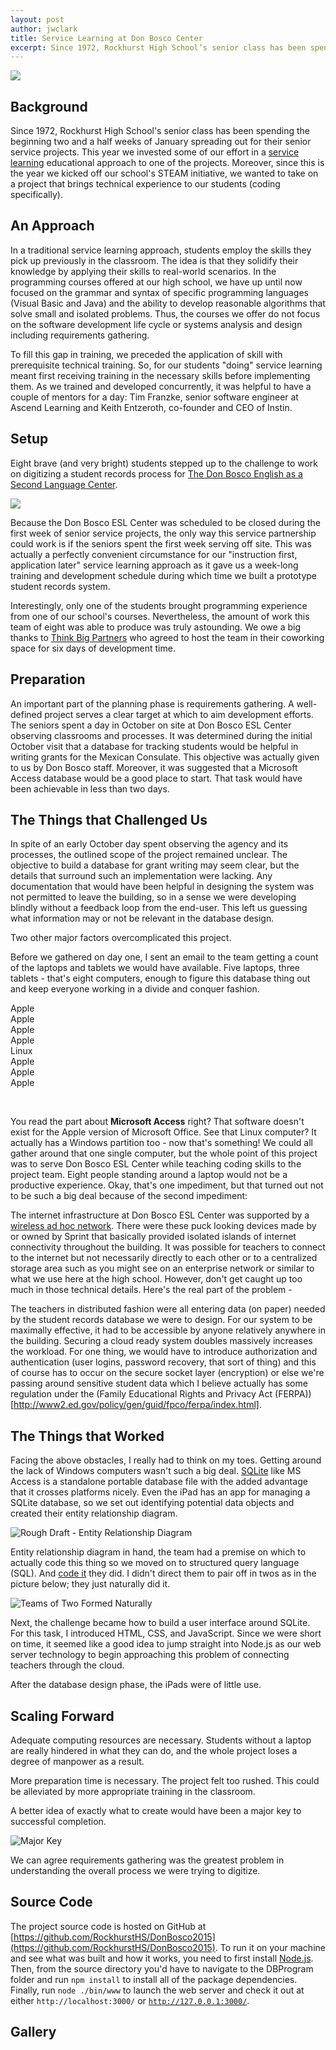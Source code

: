 ```yaml
---
layout: post
author: jwclark
title: Service Learning at Don Bosco Center
excerpt: Since 1972, Rockhurst High School’s senior class has been spending the beginning two and a half weeks of January spreading out for their senior service projects. This year we invested some of our effort in a service learning educational approach to one of the projects. Moreover, since this is the year we kicked off our school’s STEAM initiative, we wanted to take on a project that brings technical experience to our students (coding specifically).
---
```

<div class="flex-wrapper">
  <img src="/img/dbesl.jpg">
</div>

## Background

Since 1972, Rockhurst High School's senior class has been spending the beginning two and a half weeks of January spreading out for their senior service projects. This year we invested some of our effort in a [service learning](https://en.wikipedia.org/wiki/Service-learning) educational approach to one of the projects. Moreover, since this is the year we kicked off our school's STEAM initiative, we wanted to take on a project that brings technical experience to our students (coding specifically).

## An Approach

In a traditional service learning approach, students employ the skills they pick up previously in the classroom. The idea is that they solidify their knowledge by applying their skills to real-world scenarios. In the programming courses offered at our high school, we have up until now focused on the grammar and syntax of specific programming languages (Visual Basic and Java) and the ability to develop reasonable algorithms that solve small and isolated problems. Thus, the courses we offer do not focus on the software development life cycle or systems analysis and design including requirements gathering.

To fill this gap in training, we preceded the application of skill with prerequisite technical training. So, for our students "doing" service learning meant first receiving training in the necessary skills before implementing them. As we trained and developed concurrently, it was helpful to have a couple of mentors for a day: Tim Franzke, senior software engineer at Ascend Learning and Keith Entzeroth, co-founder and CEO of Instin.

## Setup

Eight brave (and very bright) students stepped up to the challenge to work on digitizing a student records process for [The Don Bosco English as a Second Language Center](http://donbosco.org/the-don-bosco-english-as-a-second-language-school/).

<div class="flex-wrapper">
  <img src="{{ site.baseurl }}/img/team-of-eight.jpg">
</div>

Because the Don Bosco ESL Center was scheduled to be closed during the first week of senior service projects, the only way this service partnership could work is if the seniors spent the first week serving off site. This was actually a perfectly convenient circumstance for our "instruction first, application later" service learning approach as it gave us a week-long training and development schedule during which time we built a prototype student records system.

Interestingly, only one of the students brought programming experience from one of our school's courses. Nevertheless, the amount of work this team of eight was able to produce was truly astounding. We owe a big thanks to [Think Big Partners](http://thinkbigpartners.com/) who agreed to host the team in their coworking space for six days of development time.

## Preparation

An important part of the planning phase is requirements gathering. A well-defined project serves a clear target at which to aim  development efforts. The seniors spent a day in October on site at Don Bosco ESL Center observing classrooms and processes. It was determined during the initial October visit that a database for tracking students would be helpful in writing grants for the Mexican Consulate. This objective was actually given to us by Don Bosco staff. Moreover, it was suggested that a Microsoft Access database would be a good place to start. That task would have been achievable in less than two days.

## The Things that Challenged Us

In spite of an early October day spent observing the agency and its processes, the outlined scope of the project remained unclear. The objective to build a database for grant writing may seem clear, but the details that surround such an implementation were lacking. Any documentation that would have been helpful in designing the system was not permitted to leave the building, so in a sense we were developing blindly without a feedback loop from the end-user. This left us guessing what information may or not be relevant in the database design.

Two other major factors overcomplicated this project.

Before we gathered on day one, I sent an email to the team getting a count of the laptops and tablets we would have available. Five laptops, three tablets - that's eight computers, enough to figure this database thing out and keep everyone working in a divide and conquer fashion.

<div class="flex bottom">
  <div class="x1">
    <div><img src="/img/osx.jpg" alt=""></div>
    <div class="center">Apple</div>
  </div>
  <div class="x1">
    <div><img src="/img/osx.jpg" alt=""></div>
    <div class="center">Apple</div>
  </div>
  <div class="x1">
    <div><img src="/img/osx.jpg" alt=""></div>
    <div class="center">Apple</div>
  </div>
  <div class="x1">
    <div><img src="/img/osx.jpg" alt=""></div>
    <div class="center">Apple</div>
  </div>
  <div class="x1">
    <div><img src="/img/ubuntu.jpg" alt=""></div>
    <div class="center">Linux</div>
  </div>
  <div class="x1">
    <div><img src="/img/ios.jpg" alt=""></div>
    <div class="center">Apple</div>
  </div>
  <div class="x1">
    <div><img src="/img/ios.jpg" alt=""></div>
    <div class="center">Apple</div>
  </div>
  <div class="x1">
    <div><img src="/img/ios.jpg" alt=""></div>
    <div class="center">Apple</div>
  </div>
</div>
<p>&nbsp;</p>

You read the part about <strong>Microsoft Access</strong> right? That software doesn't exist for the Apple version of Microsoft Office. See that Linux computer? It actually has a Windows partition too - now that's something! We could all gather around that one single computer, but the whole point of this project was to serve Don Bosco ESL Center while teaching coding skills to the project team. Eight people standing around a laptop would not be a productive experience. Okay, that's one impediment, but that turned out not to be such a big deal because of the second impediment:

The internet infrastructure at Don Bosco ESL Center was supported by a [wireless ad hoc network](https://en.wikipedia.org/wiki/Wireless_ad_hoc_network). There were these puck looking devices made by or owned by Sprint that basically provided isolated islands of internet connectivity throughout the building. It was possible for teachers to connect to the internet but not necessarily directly to each other or to a centralized storage area such as you might see on an enterprise network or similar to what we use here at the high school. However, don't get caught up too much in those technical details. Here's the real part of the problem - 

The teachers in distributed fashion were all entering data (on paper) needed by the student records database we were to design. For our system to be maximally effective, it had to be accessible by anyone relatively anywhere in the building. Securing a cloud ready system doubles massively increases the workload. For one thing, we would have to introduce authorization and authentication (user logins, password recovery, that sort of thing) and this of course has to occur on the secure socket layer (encryption) or else we're passing around sensitive student data which I believe actually has some regulation under the (Family Educational Rights and Privacy Act (FERPA))[http://www2.ed.gov/policy/gen/guid/fpco/ferpa/index.html].

## The Things that Worked

Facing the above obstacles, I really had to think on my toes. Getting around the lack of Windows computers wasn't such a big deal. [SQLite](https://www.sqlite.org/) like MS Access is a standalone portable database file with the added advantage that it crosses platforms nicely. Even the iPad has an app for managing a SQLite database, so we set out identifying potential data objects and created their entity relationship diagram.

<div class="flex-wrapper">
  <img src="/img/erd.png" alt="Rough Draft - Entity Relationship Diagram">
</div>

Entity relationship diagram in hand, the team had a premise on which to actually code this thing so we moved on to structured query language (SQL). And [code it](https://github.com/RockhurstHS/DonBosco2015/blob/master/DBProgram/NewDatabase1.sql) they did. I didn't direct them to pair off in twos as in the picture below; they just naturally did it.

<div class="flex-wrapper">
  <img src="/img/dbeslt2.jpg" alt="Teams of Two Formed Naturally">
</div>

Next, the challenge became how to build a user interface around SQLite. For this task, I introduced HTML, CSS, and JavaScript. Since we were short on time, it seemed like a good idea to jump straight into Node.js as our web server technology to begin approaching this problem of connecting teachers through the cloud.

After the database design phase, the iPads were of little use.

## Scaling Forward

Adequate computing resources are necessary. Students without a laptop are really hindered in what they can do, and the whole project loses a degree of manpower as a result.

More preparation time is necessary. The project felt too rushed. This could be alleviated by more appropriate training in the classroom.

A better idea of exactly what to create would have been a major key to successful completion.

<div class="flex-wrapper">
  <img src="/img/majorkey.jpg" alt="Major Key">
</div>

We can agree requirements gathering was the greatest problem in understanding the overall process we were trying to digitize.

## Source Code

The project source code is hosted on GitHub at [https://github.com/RockhurstHS/DonBosco2015](https://github.com/RockhurstHS/DonBosco2015). To run it on your machine and see what was built and how it works, you need to first install [Node.js](https://nodejs.org/). Then, from the source directory you'd have to navigate to the DBProgram folder and run <code>npm install</code> to install all of the package dependencies. Finally, run <code>node ./bin/www</code> to launch the web server and check it out at either <code>http://localhost:3000/</code> or <code>http://127.0.0.1:3000/</code>.

## Gallery

<div class="row">
  <div class="col-xs-3"><a class="image-popup-vertical-fit" href="/img/donboscogallery/IMG_1190.jpg" title=""><img src="/img/donboscogallery/thumbs/IMG_1190.jpg" alt=""></img></a></div>
  <div class="col-xs-3"><a class="image-popup-vertical-fit" href="/img/donboscogallery/IMG_1240.jpg" title=""><img src="/img/donboscogallery/thumbs/IMG_1240.jpg" alt=""></img></a></div>
  <div class="col-xs-3"><a class="image-popup-vertical-fit" href="/img/donboscogallery/IMG_1238.jpg" title=""><img src="/img/donboscogallery/thumbs/IMG_1238.jpg" alt=""></img></a></div>
  <div class="col-xs-3"><a class="image-popup-vertical-fit" href="/img/donboscogallery/IMG_1192.jpg" title=""><img src="/img/donboscogallery/thumbs/IMG_1192.jpg" alt=""></img></a></div>
</div>
<p>&nbsp;</p>
<div class="row">
  <div class="col-xs-3"><a class="image-popup-vertical-fit" href="/img/donboscogallery/IMG_1194.jpg" title=""><img src="/img/donboscogallery/thumbs/IMG_1194.jpg" alt=""></img></a></div>
  <div class="col-xs-3"><a class="image-popup-vertical-fit" href="/img/donboscogallery/IMG_1195.jpg" title=""><img src="/img/donboscogallery/thumbs/IMG_1195.jpg" alt=""></img></a></div>
  <div class="col-xs-3"><a class="image-popup-vertical-fit" href="/img/donboscogallery/IMG_1196.jpg" title=""><img src="/img/donboscogallery/thumbs/IMG_1196.jpg" alt=""></img></a></div>
  <div class="col-xs-3"><a class="image-popup-vertical-fit" href="/img/donboscogallery/IMG_1197.jpg" title=""><img src="/img/donboscogallery/thumbs/IMG_1197.jpg" alt=""></img></a></div>
</div>
<p>&nbsp;</p>
<div class="row">
  <div class="col-xs-3"><a class="image-popup-vertical-fit" href="/img/donboscogallery/IMG_1198.jpg" title=""><img src="/img/donboscogallery/thumbs/IMG_1198.jpg" alt=""></img></a></div>
  <div class="col-xs-3"><a class="image-popup-vertical-fit" href="/img/donboscogallery/IMG_1237.jpg" title=""><img src="/img/donboscogallery/thumbs/IMG_1237.jpg" alt=""></img></a></div>
  <div class="col-xs-3"><a class="image-popup-vertical-fit" href="/img/donboscogallery/IMG_1200.jpg" title=""><img src="/img/donboscogallery/thumbs/IMG_1200.jpg" alt=""></img></a></div>
  <div class="col-xs-3"><a class="image-popup-vertical-fit" href="/img/donboscogallery/IMG_1211.jpg" title=""><img src="/img/donboscogallery/thumbs/IMG_1211.jpg" alt=""></img></a></div>
</div>
<p>&nbsp;</p>
<div class="row">
  <div class="col-xs-3"><a class="image-popup-vertical-fit" href="/img/donboscogallery/IMG_1212.jpg" title=""><img src="/img/donboscogallery/thumbs/IMG_1212.jpg" alt=""></img></a></div>
  <div class="col-xs-3"><a class="image-popup-vertical-fit" href="/img/donboscogallery/IMG_1213.jpg" title=""><img src="/img/donboscogallery/thumbs/IMG_1213.jpg" alt=""></img></a></div>
  <div class="col-xs-3"><a class="image-popup-vertical-fit" href="/img/donboscogallery/IMG_1217.jpg" title=""><img src="/img/donboscogallery/thumbs/IMG_1217.jpg" alt=""></img></a></div>
  <div class="col-xs-3"><a class="image-popup-vertical-fit" href="/img/donboscogallery/IMG_1219.jpg" title=""><img src="/img/donboscogallery/thumbs/IMG_1219.jpg" alt=""></img></a></div>
</div>
<p>&nbsp;</p>
<div class="row">
  <div class="col-xs-3"><a class="image-popup-vertical-fit" href="/img/donboscogallery/IMG_1193.jpg" title=""><img src="/img/donboscogallery/thumbs/IMG_1193.jpg" alt=""></img></a></div>
  <div class="col-xs-3"><a class="image-popup-vertical-fit" href="/img/donboscogallery/IMG_1191.jpg" title=""><img src="/img/donboscogallery/thumbs/IMG_1191.jpg" alt=""></img></a></div>
  <div class="col-xs-3"><a class="image-popup-vertical-fit" href="/img/donboscogallery/IMG_1199.jpg" title=""><img src="/img/donboscogallery/thumbs/IMG_1199.jpg" alt=""></img></a></div>
  <div class="col-xs-3">&nbsp;</div>
</div>
<p>&nbsp;</p>
<div class="row">
  <div class="col-xs-3"><a class="image-popup-vertical-fit" href="/img/donboscogallery/IMG_1220.jpg" title=""><img src="/img/donboscogallery/thumbs/IMG_1220.jpg" alt=""></img></a></div>
  <div class="col-xs-3"><a class="image-popup-vertical-fit" href="/img/donboscogallery/IMG_1236.jpg" title=""><img src="/img/donboscogallery/thumbs/IMG_1236.jpg" alt=""></img></a></div>
  <div class="col-xs-3">&nbsp;</div>
  <div class="col-xs-3">&nbsp;</div>
</div>
